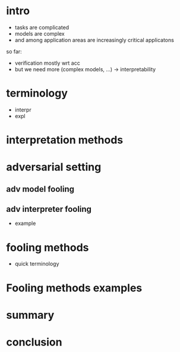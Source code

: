 # intro
- tasks are complicated
- models are complex
- and among application areas are increasingly critical applicatons

so far: 
- verification mostly wrt acc
- but we need more (complex models, ...) -> interpretability

# terminology
- interpr
- expl

# interpretation methods

# adversarial setting
## adv model fooling
## adv interpreter fooling
- example

# fooling methods
- quick terminology
  
# Fooling methods examples


# summary

# conclusion